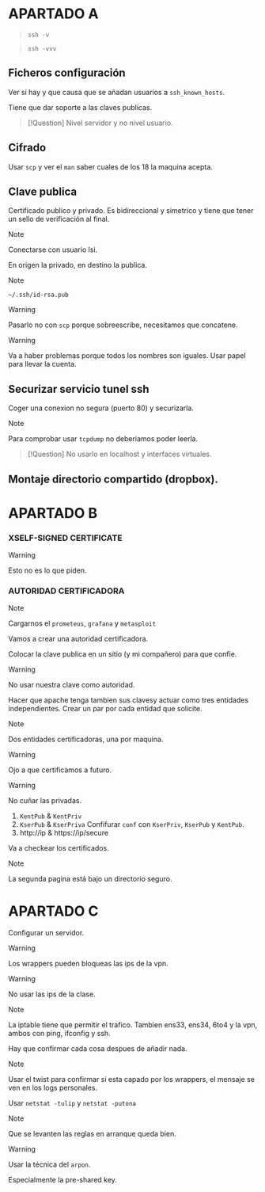 # APARTADO A
> `ssh -v`

> `ssh -vvv`

## Ficheros configuración
Ver si hay y que causa que se añadan usuarios a `ssh_known_hosts`.

Tiene que dar soporte a las claves publicas.

> [!Question]
> Nivel servidor y no nivel usuario.

## Cifrado
Usar `scp` y ver el `man` saber cuales de los 18 la maquina acepta.

## Clave publica
Certificado publico y privado. Es bidireccional y simetrico y tiene que tener un sello de verificación al final. 

> [!Note]
> Conectarse con usuario lsi.

En origen la privado, en destino la publica.

> [!Note]
> `~/.ssh/id-rsa.pub`

> [!Warning]
> Pasarlo no con `scp` porque sobreescribe, necesitamos que concatene.

> [!Warning]
> Va a haber problemas porque todos los nombres son iguales. Usar papel para llevar la cuenta.

## Securizar servicio tunel ssh
Coger una conexion no segura (puerto 80) y securizarla.

> [!Note]
> Para comprobar usar `tcpdump` no deberiamos poder leerla.

> [!Question]
> No usarlo en localhost y interfaces virtuales.

## Montaje directorio compartido (dropbox).

# APARTADO B

### XSELF-SIGNED CERTIFICATE
> [!Warning]
> Esto no es lo que piden.

### AUTORIDAD CERTIFICADORA

> [!Note]
> Cargarnos el `prometeus`, `grafana` y `metasploit`

Vamos a crear una autoridad certificadora.

Colocar la clave publica en un sitio (y mi compañero) para que confie.

> [!Warning]
> No usar nuestra clave como autoridad.

Hacer que apache tenga tambien sus clavesy actuar como tres entidades independientes. Crear un par por cada entidad que solicite.

> [!Note]
> Dos entidades certificadoras, una por maquina.

> [!Warning]
> Ojo a que certificamos a futuro.

> [!Warning]
> No cuñar las privadas.

1. `KentPub` & `KentPriv`
2. `KserPub` & `KserPriva` 
Confifurar `conf` con `KserPriv`, `KserPub` y `KentPub`.
3. http://ip & https://ip/secure

Va a checkear los certificados.

> [!Note]
> La segunda pagina está bajo un directorio seguro.

# APARTADO C
Configurar un servidor.

> [!Warning]
> Los wrappers pueden bloqueas las ips de la vpn.

> [!Warning]
> No usar las ips de la clase.

> [!Note]
> La iptable tiene que permitir el trafico. Tambien ens33, ens34, 6to4 y la vpn, ambos con ping, ifconfig y ssh.

Hay que confirmar cada cosa despues de añadir nada.

> [!Note]
> Usar el twist para confirmar si esta capado por los wrappers, el mensaje se ven en los logs personales.

Usar `netstat -tulip` y `netstat -putona`

> [!Note]
> Que se levanten las reglas en arranque queda bien.

> [!Warning]
> Usar la técnica del `arpon`.

Especialmente la pre-shared key.
